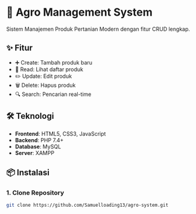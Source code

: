# 🌾 Agro Management System

Sistem Manajemen Produk Pertanian Modern dengan fitur CRUD lengkap.

## ✨ Fitur
- ➕ Create: Tambah produk baru
- 📖 Read: Lihat daftar produk
- ✏️ Update: Edit produk
- 🗑️ Delete: Hapus produk
- 🔍 Search: Pencarian real-time

## 🛠️ Teknologi
- **Frontend**: HTML5, CSS3, JavaScript
- **Backend**: PHP 7.4+
- **Database**: MySQL
- **Server**: XAMPP

## 📦 Instalasi

### 1. Clone Repository
```bash
git clone https://github.com/Samuelloading13/agro-system.git
